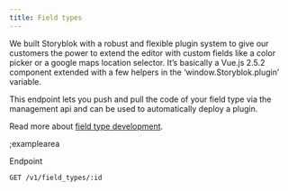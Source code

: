 ```yaml
---
title: Field types
---
```



We built Storyblok with a robust and flexible plugin system to give our customers the power to extend the editor with custom fields like a color picker or a google maps location selector. It’s basically a Vue.js 2.5.2 component extended with a few helpers in the ‘window.Storyblok.plugin’ variable.

This endpoint lets you push and pull the code of your field type via the management api and can be used to automatically deploy a plugin.

Read more about [field type development](https://www.storyblok.com/docs/Guides/Creating-a-field-type-plugin).

;examplearea

Endpoint

```bash
GET /v1/field_types/:id
```


